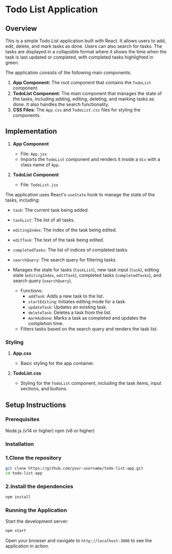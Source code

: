 # Todo List Application

## Overview

This is a simple Todo List application built with React. It allows users to add, edit, delete, and mark tasks as done. Users can also search for tasks. The tasks are displayed in a collapsible format where it shows the time when the task is last updated or completed, with completed tasks highlighted in green.

The application consists of the following main components:

1. **App Component:** The root component that contains the `TodoList` component.
2. **TodoList Component:** The main component that manages the state of the tasks, including adding, editing, deleting, and marking tasks as done. It also handles the search functionality.
3. **CSS Files:** The `App.css` and `TodoList.css` files for styling the components.

## Implementation
1. **App Component**
    - File: `App.jsx`
    - Imports the `TodoList` component and renders it inside a `div` with a class name of `App`.

2. **TodoList Component**
   - File: `TodoList.jsx`
     
  The application uses React's `useState` hook to manage the state of the tasks, including:
  - `task`: The current task being added.
  - `taskList`: The list of all tasks.
  - `editingIndex`: The index of the task being edited.
  - `editTask`: The text of the task being edited.
  - `completedTasks`: The list of indices of completed tasks.
  - `searchQuery`: The search query for filtering tasks.

- Manages the state for tasks (`taskList`), new task input (`task`), editing state (`editingIndex`, `editTask`), completed tasks (`completedTasks`), and search query (`searchQuery`).
    - Functions:
        - `addTask`: Adds a new task to the list.
        - `startEditing`: Initiates editing mode for a task.
        - `updateTask`: Updates an existing task.
        - `deleteTask`: Deletes a task from the list.
        - `markAsDone`: Marks a task as completed and updates the completion time.
    - Filters tasks based on the search query and renders the task list.

### Styling

1. **App.css**
    - Basic styling for the app container.

2. **TodoList.css**
    - Styling for the `TodoList` component, including the task items, input sections, and buttons.

## Setup Instructions

### Prerequisites
Node.js (v14 or higher)
npm (v6 or higher)

### Installation
### 1.Clone the repository
```bash
git clone https://github.com/your-username/todo-list-app.git
cd todo-list-app
```

### 2.Install the dependencies
```bash
npm install
```

### Running the Application
Start the development server:

```bash
npm start
```

Open your browser and navigate to `http://localhost:3000` to see the application in action.





